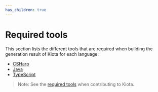 ```yaml
---
has_children: true
---
```


# Required tools

This section lists the different tools that are required when building the generation result of Kiota for each language:

- [CSHarp](./dotnet)
- [Java](./java)
- [TypeScript](./typescript)

> Note: See the [required tools](./kiota) when contributing to Kiota.
